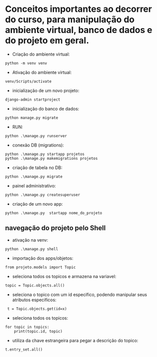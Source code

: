 # Conceitos importantes ao decorrer do curso, para manipulação do ambiente virtual, banco de dados e do projeto em geral.

- Criação do ambiente virtual:
```
python -m venv venv
```

- Ativação do ambiente virtual:
```
venv/Scripts/activate
```

- inicialização de um novo projeto:
```
django-admin startproject
```

- inicialização do banco de dados:
```
python manage.py migrate
```

- RUN:
```
python .\manage.py runserver
```

- conexão DB (migrations):
```
python .\manage.py startapp projetos
python .\manage.py makemigrations projetos 
```

- criação de tabela no DB:

```
python .\manage.py migrate   
````

- painel administrativo:

```
python .\manage.py createsuperuser 
````

- criação de um novo app:

```
python .\manage.py  startapp nome_do_projeto
````



## navegação do projeto pelo Shell

- ativação na venv:
```
python .\manage.py shell
```

- importação dos apps/objetos:
```
from projeto.models import Topic
```

- seleciona todos os topicos e armazena na variavel:
```
topic = Topic.objects.all()
```

- seleciona o topico com um id especifico, podendo manipular seus atributos especificos:
```
 t = Topic.objects.get(id=x)
```

- seleciona todos os topicos:
```
for topic in topics:
    print(topic.id, topic)
```

- utiliza da chave estrangeira para pegar a descrição do topico:
```
t.entry_set.all()
```